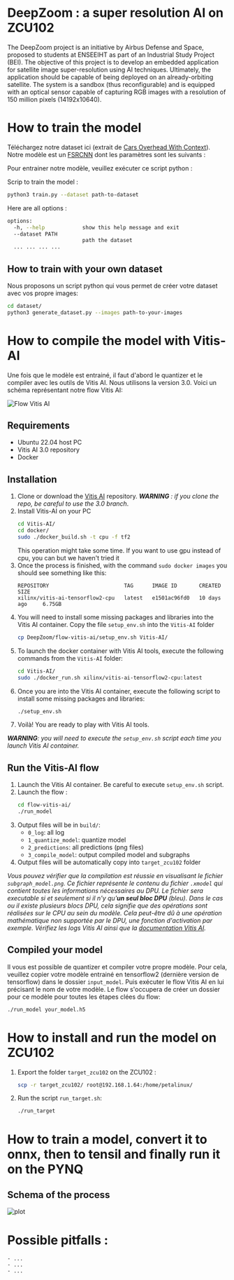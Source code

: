 # DeepZoom : a super resolution AI on ZCU102

The DeepZoom project is an initiative by Airbus Defense and Space, proposed to students at ENSEEIHT as part of an Industrial Study Project (BEI). The objective of this project is to develop an embedded application for satellite image super-resolution using AI techniques. Ultimately, the application should be capable of being deployed on an already-orbiting satellite. The system is a sandbox (thus reconfigurable) and is equipped with an optical sensor capable of capturing RGB images with a resolution of 150 million pixels (14192x10640).


# How to train the model

Téléchargez notre dataset ici (extrait de [Cars Overhead With Context](https://gdo152.llnl.gov/cowc/)). Notre modèle est un [FSRCNN](https://arxiv.org/abs/1608.00367) dont les paramètres sont les suivants :


Pour entrainer notre modèle, veuillez exécuter ce script python :

Scrip to train the model :
```bash
python3 train.py --dataset path-to-dataset
```

Here are all options :

```bash
options:
  -h, --help            show this help message and exit
  --dataset PATH
                        path the dataset
  ... ... ... ...

```
## How to train with your own dataset

Nous proposons un script python qui vous permet de créer votre dataset avec vos propre images:
```bash
cd dataset/
python3 generate_dataset.py --images path-to-your-images
```

# How to compile the model with Vitis-AI

Une fois que le modèle est entrainé, il faut d'abord le quantizer et le compiler avec les outils de Vitis AI. Nous utilisons la version 3.0. Voici un schéma représentant notre flow Vitis AI:

![Flow Vitis AI](doc/flow-vitis-ai.png)

## Requirements

- Ubuntu 22.04 host PC
- Vitis AI 3.0 repository
- Docker

## Installation
1. Clone or download the [Vitis AI](https://github.com/Xilinx/Vitis-AI/tree/3.0) repository. ***WARNING** : if you clone the repo, be careful to use the 3.0 branch*.
2. Install Vitis-AI on your PC
    ```bash
    cd Vitis-AI/
    cd docker/
    sudo ./docker_build.sh -t cpu -f tf2
    ```
    This operation might take some time. If you want to use gpu instead of cpu, you can but we haven't tried it
3. Once the process is finished, with the command ```sudo docker images``` you should see something like this:
    ```text
    REPOSITORY                        TAG      IMAGE ID       CREATED         SIZE
    xilinx/vitis-ai-tensorflow2-cpu   latest   e1501ac96fd0   10 days ago     6.75GB
    ```
4. You will need to install some missing packages and libraries into the Vitis AI container. Copy the file `setup_env.sh` into the `Vitis-AI` folder
    ```bash
    cp DeepZoom/flow-vitis-ai/setup_env.sh Vitis-AI/
    ```
5. To launch the docker container with Vitis AI tools, execute the following commands from the `Vitis-AI` folder:
    ```bash
    cd Vitis-AI/
    sudo ./docker_run.sh xilinx/vitis-ai-tensorflow2-cpu:latest
    ```
6. Once you are into the Vitis AI container, execute the following script to install some missing packages and libraries:
    ```bash
    ./setup_env.sh
    ```
6. Voilà! You are ready to play with Vitis AI tools.

***WARNING**: you will need to execute the `setup_env.sh` script each time you launch Vitis AI container.*

## Run the Vitis-AI flow
1. Launch the Vitis AI container. Be careful to execute `setup_env.sh` script.
2. Launch the flow :
    ```bash
    cd flow-vitis-ai/
    ./run_model
    ```
3. Output files will be in `build/`:
    - `0_log`: all log
    - `1_quantize_model`: quantize model
    - `2_predictions`: all predictions (png files)
    - `3_compile_model`: output compiled model and subgraphs
4. Output files will be automatically copy into `target_zcu102` folder

*Vous pouvez vérifier que la compilation est réussie en visualisant le fichier `subgraph_model.png`. Ce fichier représente le contenu du fichier `.xmodel` qui contient toutes les informations nécessaires au DPU. Le fichier sera executable si et seulement si il n'y qu'**un seul bloc DPU** (bleu). Dans le cas ou il existe plusieurs blocs DPU, cela signifie que des opérations sont réalisées sur le CPU au sein du modèle. Cela peut-être dû à une opération mathématique non supportée par le DPU, une fonction d'activation par exemple. Vérifiez les logs Vitis AI ainsi que la [documentation Vitis AI](https://docs.xilinx.com/r/3.0-English/ug1414-vitis-ai/Currently-Supported-Operators).*

## Compiled your model

Il vous est possible de quantizer et compiler votre propre modèle. Pour cela, veuillez copier votre modèle entrainé en tensorflow2 (dernière version de tensorflow) dans le dossier `input_model`. Puis exécuter le flow Vitis AI en lui précisant le nom de votre modèle. Le flow s'occupera de créer un dossier pour ce modèle pour toutes les étapes clées du flow:

```bash
./run_model your_model.h5
```


# How to install and run the model on ZCU102

1. Export the folder `target_zcu102` on the ZCU102 :

    ```bash
    scp -r target_zcu102/ root@192.168.1.64:/home/petalinux/
    ```
2. Run the script `run_target.sh`:
    ```bash
    ./run_target
    ```

# How to train a model, convert it to onnx, then to tensil and finally run it on the PYNQ
## Schema of the process
![plot](./static/process.png)




# Possible pitfalls :
    - ...
    - ...
    - ...
